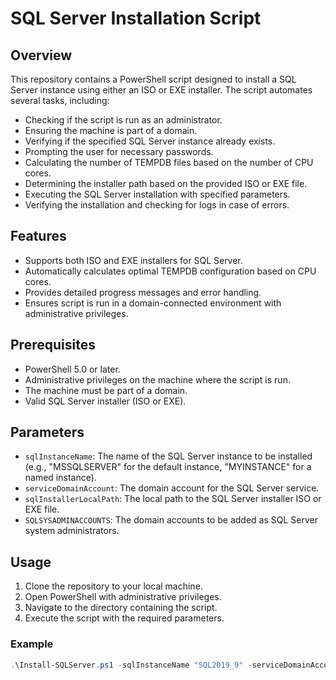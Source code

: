 # SQL Server Installation Script

## Overview

This repository contains a PowerShell script designed to install a SQL Server instance using either an ISO or EXE installer. The script automates several tasks, including:

- Checking if the script is run as an administrator.
- Ensuring the machine is part of a domain.
- Verifying if the specified SQL Server instance already exists.
- Prompting the user for necessary passwords.
- Calculating the number of TEMPDB files based on the number of CPU cores.
- Determining the installer path based on the provided ISO or EXE file.
- Executing the SQL Server installation with specified parameters.
- Verifying the installation and checking for logs in case of errors.

## Features

- Supports both ISO and EXE installers for SQL Server.
- Automatically calculates optimal TEMPDB configuration based on CPU cores.
- Provides detailed progress messages and error handling.
- Ensures script is run in a domain-connected environment with administrative privileges.

## Prerequisites

- PowerShell 5.0 or later.
- Administrative privileges on the machine where the script is run.
- The machine must be part of a domain.
- Valid SQL Server installer (ISO or EXE).

## Parameters

- `sqlInstanceName`: The name of the SQL Server instance to be installed (e.g., "MSSQLSERVER" for the default instance, "MYINSTANCE" for a named instance).
- `serviceDomainAccount`: The domain account for the SQL Server service.
- `sqlInstallerLocalPath`: The local path to the SQL Server installer ISO or EXE file.
- `SQLSYSADMINACCOUNTS`: The domain accounts to be added as SQL Server system administrators.

## Usage

1. Clone the repository to your local machine.
2. Open PowerShell with administrative privileges.
3. Navigate to the directory containing the script.
4. Execute the script with the required parameters.

### Example

```powershell
.\Install-SQLServer.ps1 -sqlInstanceName "SQL2019_9" -serviceDomainAccount "agdemo\SQLEngine" -sqlInstallerLocalPath "C:\Temp\SQLServerSetup.iso" -SQLSYSADMINACCOUNTS "agdemo\sqlgroup"
 
